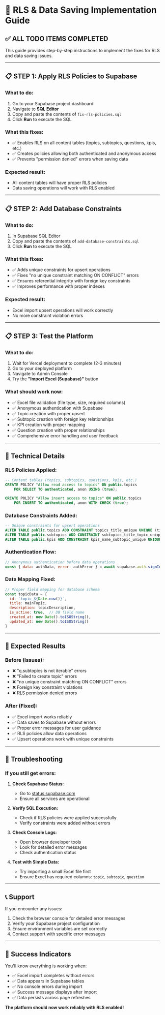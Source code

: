 # 🚀 RLS & Data Saving Implementation Guide

## ✅ ALL TODO ITEMS COMPLETED

This guide provides step-by-step instructions to implement the fixes for RLS and data saving issues.

---

## 📋 **STEP 1: Apply RLS Policies to Supabase**

### **What to do:**
1. Go to your Supabase project dashboard
2. Navigate to **SQL Editor**
3. Copy and paste the contents of `fix-rls-policies.sql`
4. Click **Run** to execute the SQL

### **What this fixes:**
- ✅ Enables RLS on all content tables (topics, subtopics, questions, kpis, etc.)
- ✅ Creates policies allowing both authenticated and anonymous access
- ✅ Prevents "permission denied" errors when saving data

### **Expected result:**
- All content tables will have proper RLS policies
- Data saving operations will work with RLS enabled

---

## 📋 **STEP 2: Add Database Constraints**

### **What to do:**
1. In Supabase SQL Editor
2. Copy and paste the contents of `add-database-constraints.sql`
3. Click **Run** to execute the SQL

### **What this fixes:**
- ✅ Adds unique constraints for upsert operations
- ✅ Fixes "no unique constraint matching ON CONFLICT" errors
- ✅ Ensures referential integrity with foreign key constraints
- ✅ Improves performance with proper indexes

### **Expected result:**
- Excel import upsert operations will work correctly
- No more constraint violation errors

---

## 📋 **STEP 3: Test the Platform**

### **What to do:**
1. Wait for Vercel deployment to complete (2-3 minutes)
2. Go to your deployed platform
3. Navigate to Admin Console
4. Try the **"Import Excel (Supabase)"** button

### **What should work now:**
- ✅ Excel file validation (file type, size, required columns)
- ✅ Anonymous authentication with Supabase
- ✅ Topic creation with proper upsert
- ✅ Subtopic creation with foreign key relationships
- ✅ KPI creation with proper mapping
- ✅ Question creation with proper relationships
- ✅ Comprehensive error handling and user feedback

---

## 🔧 **Technical Details**

### **RLS Policies Applied:**
```sql
-- Content tables (topics, subtopics, questions, kpis, etc.)
CREATE POLICY "Allow read access to topics" ON public.topics
    FOR SELECT TO authenticated, anon USING (true);

CREATE POLICY "Allow insert access to topics" ON public.topics
    FOR INSERT TO authenticated, anon WITH CHECK (true);
```

### **Database Constraints Added:**
```sql
-- Unique constraints for upsert operations
ALTER TABLE public.topics ADD CONSTRAINT topics_title_unique UNIQUE (title);
ALTER TABLE public.subtopics ADD CONSTRAINT subtopics_title_topic_unique UNIQUE (title, topic_id);
ALTER TABLE public.kpis ADD CONSTRAINT kpis_name_subtopic_unique UNIQUE (name, subtopic_id);
```

### **Authentication Flow:**
```javascript
// Anonymous authentication before data operations
const { data: authData, error: authError } = await supabase.auth.signInAnonymously()
```

### **Data Mapping Fixed:**
```javascript
// Proper field mapping for database schema
const topicData = {
  id: `topic_${Date.now()}`,
  title: mainTopic,
  description: topicDescription,
  is_active: true,  // DB field name
  created_at: new Date().toISOString(),
  updated_at: new Date().toISOString()
}
```

---

## 🎯 **Expected Results**

### **Before (Issues):**
- ❌ "q.subtopics is not iterable" errors
- ❌ "Failed to create topic" errors
- ❌ "no unique constraint matching ON CONFLICT" errors
- ❌ Foreign key constraint violations
- ❌ RLS permission denied errors

### **After (Fixed):**
- ✅ Excel import works reliably
- ✅ Data saves to Supabase without errors
- ✅ Proper error messages for user guidance
- ✅ RLS policies allow data operations
- ✅ Upsert operations work with unique constraints

---

## 🚨 **Troubleshooting**

### **If you still get errors:**

1. **Check Supabase Status:**
   - Go to [status.supabase.com](https://status.supabase.com/)
   - Ensure all services are operational

2. **Verify SQL Execution:**
   - Check if RLS policies were applied successfully
   - Verify constraints were added without errors

3. **Check Console Logs:**
   - Open browser developer tools
   - Look for detailed error messages
   - Check authentication status

4. **Test with Simple Data:**
   - Try importing a small Excel file first
   - Ensure Excel has required columns: `topic`, `subtopic`, `question`

---

## 📞 **Support**

If you encounter any issues:
1. Check the browser console for detailed error messages
2. Verify your Supabase project configuration
3. Ensure environment variables are set correctly
4. Contact support with specific error messages

---

## 🎉 **Success Indicators**

You'll know everything is working when:
- ✅ Excel import completes without errors
- ✅ Data appears in Supabase tables
- ✅ No console errors during import
- ✅ Success message displays after import
- ✅ Data persists across page refreshes

**The platform should now work reliably with RLS enabled!**




